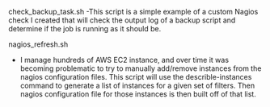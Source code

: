 check_backup_task.sh
-This script is a simple example of a custom Nagios check I created that will check the output log of a backup script and determine if the job is running as it should be.

nagios_refresh.sh
- I manage hundreds of AWS EC2 instance, and over time it was becoming problematic to try to manually add/remove instances from the nagios configuration files. This script will use the describle-instances command to generate a list of instances for a given set of filters. Then nagios configuration file for those instances is then built off of that list.
